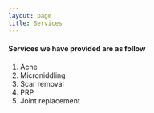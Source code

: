 ```yaml
---
layout: page
title: Services
---
```

#### Services we have provided are as follow

1. Acne
2. Microniddling
3. Scar removal
4. PRP
5. Joint replacement